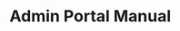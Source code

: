 # **Admin Portal Manual**
<!-- @include: ./login/login.md -->
<!-- @include: ./dashboard/language-switch.md -->
<!-- @include: ./dashboard/profile.md -->
<!-- @include: ./dashboard/logout.md -->
<!-- @include: ./user/tenant.md -->
<!-- @include: ./user/user.md -->
<!-- @include: ./user/ak-sk.md -->
<!-- @include: ./user/sso-config.md -->
<!-- @include: ./license/license-list.md -->
<!-- @include: ./monitor/system-monitor.md -->
<!-- @include: ./monitor/alarm.md -->
<!-- @include: ./monitor/notification.md -->
<!-- @include: ./monitor/alerts.md -->
<!-- @include: ./operations/audit-logs.md -->
<!-- @include: ./operations/task-management.md -->
<!-- @include: ./operations/download-logs.md -->
<!-- @include: ./user-host/dr.md -->
<!-- @include: ./user-host/migration.md -->
<!-- @include: ./notification/email.md -->
<!-- @include: ./notification/mfa.md -->
<!-- @include: ./notification/sms.md -->
<!-- @include: ./notification/webhook.md -->
<!-- @include: ./versions/modules.md -->